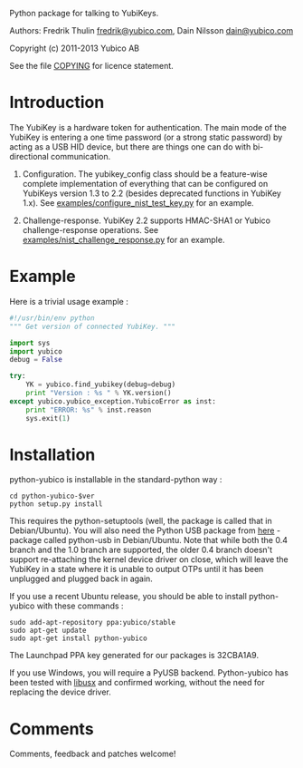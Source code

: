 Python package for talking to YubiKeys.

Authors: Fredrik Thulin <fredrik@yubico.com>,
         Dain Nilsson <dain@yubico.com>

Copyright (c) 2011-2013 Yubico AB

See the file [COPYING](COPYING) for licence statement.


Introduction
============

The YubiKey is a hardware token for authentication. The main
mode of the YubiKey is entering a one time password (or a strong
static password) by acting as a USB HID device, but there are
things one can do with bi-directional communication.

1) Configuration. The yubikey_config class should be a feature-wise complete implementation of everything that can be configured on YubiKeys version 1.3 to 2.2 (besides deprecated functions in YubiKey 1.x). See [examples/configure\_nist\_test\_key.py](examples/configure_nist_test_key.py) for an example.

2) Challenge-response. YubiKey 2.2 supports HMAC-SHA1 or Yubico challenge-response operations. See [examples/nist\_challenge\_response.py](examples/nist_challenge_response.py) for an example.


Example
=======

Here is a trivial usage example :


```python
#!/usr/bin/env python
""" Get version of connected YubiKey. """

import sys
import yubico
debug = False

try:
    YK = yubico.find_yubikey(debug=debug)
    print "Version : %s " % YK.version()
except yubico.yubico_exception.YubicoError as inst:
    print "ERROR: %s" % inst.reason
    sys.exit(1)

```

Installation
============

python-yubico is installable in the standard-python way :

    cd python-yubico-$ver
    python setup.py install

This requires the python-setuptools (well, the package is called
that in Debian/Ubuntu). You will also need the Python USB package
from [here](http://pyusb.berlios.de/) - package called python-usb in
Debian/Ubuntu. Note that while both the 0.4 branch and the 1.0
branch are supported, the older 0.4 branch doesn't support 
re-attaching the kernel device driver on close, which will leave
the YubiKey in a state where it is unable to output OTPs until it
has been unplugged and plugged back in again.

If you use a recent Ubuntu release, you should be able to install
python-yubico with these commands :

    sudo add-apt-repository ppa:yubico/stable
    sudo apt-get update
    sudo apt-get install python-yubico

The Launchpad PPA key generated for our packages is 32CBA1A9.

If you use Windows, you will require a PyUSB backend. Python-yubico
has been tested with [libusx](http://libusbx.org/) and confirmed working, 
without the need for replacing the device driver.

Comments
================

Comments, feedback and patches welcome!
